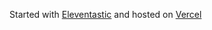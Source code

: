 Started with [Eleventastic](https://github.com/maxboeck/eleventastic) and hosted on [Vercel](https://vercel.com)